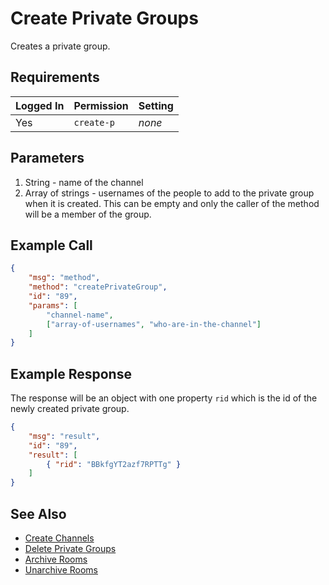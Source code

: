 # Create Private Groups
Creates a private group.

## Requirements
| Logged In | Permission | Setting |
| --- | --- | --- |
| Yes | `create-p` | _none_ |

## Parameters
1. String - name of the channel
2. Array of strings - usernames of the people to add to the private group when it is created. This can be empty and only the caller of the method will be a member of the group.

## Example Call

```json
{
    "msg": "method",
    "method": "createPrivateGroup",
    "id": "89",
    "params": [
        "channel-name",
        ["array-of-usernames", "who-are-in-the-channel"]
    ]
} 
```

## Example Response
The response will be an object with one property `rid` which is the id of the newly created private group.

```json
{
    "msg": "result",
    "id": "89",
    "result": [
        { "rid": "BBkfgYT2azf7RPTTg" }
    ]
}
```

## See Also
* [Create Channels][1]
* [Delete Private Groups][2]
* [Archive Rooms][3]
* [Unarchive Rooms][4]

[1]:../19.%20Create%20Channels
[2]:../21.%20Delete%20Rooms
[3]:../22.%20Archive%20Rooms
[4]:../23.%20Unarchive%20Rooms
